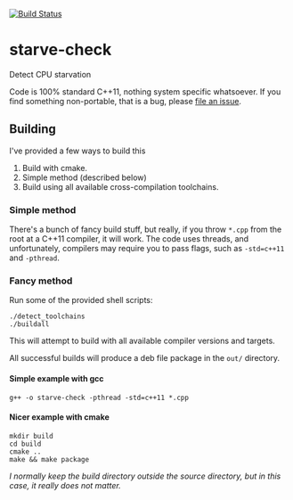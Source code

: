 [![Build Status](https://travis-ci.org/doug65536/starve-check.svg)](https://travis-ci.org/doug65536/starve-check)

# starve-check

Detect CPU starvation

Code is 100% standard C++11, nothing system specific
whatsoever. If you find something non-portable, that
is a bug, please
[file an issue](https://github.com/doug65536/starve-check/issues).

## Building

I've provided a few ways to build this

1. Build with cmake.
2. Simple method (described below)
3. Build using all available cross-compilation toolchains.

### Simple method
There's a bunch of fancy build stuff, but really,
if you throw `*.cpp` from the root at a C++11 compiler,
it will work. The code uses threads, and unfortunately,
compilers may require you to pass flags, such as
`-std=c++11` and `-pthread`.


### Fancy method

Run some of the provided shell scripts:

```
./detect_toolchains
./buildall
```

This will attempt to build with all available compiler
versions and targets.

All successful builds will produce a deb file package
in the `out/` directory.

#### Simple example with gcc
```
g++ -o starve-check -pthread -std=c++11 *.cpp
```

#### Nicer example with cmake
```
mkdir build
cd build
cmake ..
make && make package
```

*I normally keep the build directory outside the source
directory, but in this case, it really does not matter.*
